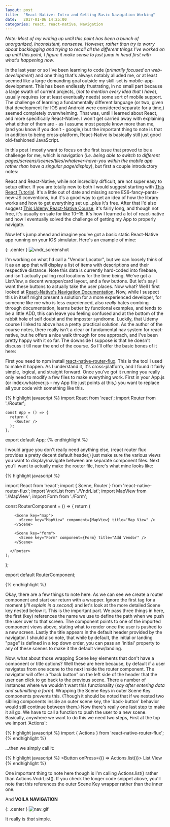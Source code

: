 ```yaml
---
layout: post
title:  "React-Native: Intro and Getting Basic Navigation Working"
date:   2017-01-06 14:25:00
categories: react, react-native, Navigation
---
```


*Note: Most of my writing up until this point has been a bunch of unorganized, inconsistent, nonsense. However, rather than try to worry about backlogging and trying to recall all the different things I've worked on up until this point, I figure it make sense to just jump in head first with what's happening now.*

  In the last year or so I've been learning to code (*primarily focused on web-development*) and one thing that's always notably alluded me, or at least seemed like a large demanding goal outside my skill-set is mobile-app-development. This has been endlessly frustrating, in no small part because a large swath of current projects, (*not to mention every idea that I have*), usually requires (or at least eventually needs) some sort of mobile support. The challenge of learning a fundamentally different language (or two, given that development for IOS and Android were considered separate for a time,) seemed completely overwhelming. That was, until I learned about React, and more specifically React-Native. I won't get carried away with explaining what either of them are - as I assume most people know more than me, (and you know if you don't - google,) but the important thing to note is that in addition to being cross-platform, React-Native is basically still just good old-fashioned JavaScript.

  In this post I mostly want to focus on the first issue that proved to be a  challenge for me, which is navigation (*i.e. being able to switch to different pages/screens/scenes/tiles/whatever-have-you within the mobile app rather than have a singular page/display*), but first a couple introductory notes:

  React and React-Native, while not incredibly difficult, are not super easy to setup either. If you are totally new to both I would suggest starting with [This React Tutorial]. It's a little out of date and missing some ES6-fancy-pants-new-JS conventions, but it's a good way to get an idea of how the library works and how to get everything set up...plus it's free. After that I'd also suggest [This Udemy React-Native Course], it's fairly long, and though not free, it's usually on sale for like $10-$15. It's how I learned a lot of react-native and how I eventually solved the challenge of getting my App to properly navigate.

  Now let's jump ahead and imagine you've got a basic static React-Native app running on your IOS simulator. Here's an example of mine:

  {: .center }
  ![vndr_screenshot](/img/navigation_vndr_screenshot.png)

  I'm working on what I'd call a "Vendor Locator", but we can loosely think of it as an app that will display a list of items with descriptions and their respective distance. Note this data is currently hard-coded into firebase, and isn't actually pulling real locations for the time being. We've got a ListView, a decent wrapper/card layout, and a few buttons. But let's say I want these buttons to actually take the user places. Now what? Well I first looked at [React-Native's Navigation Documentation]. Now, while I suspect this in itself might present a solution for a more experienced developer, for someone like me who is less experienced, also *really* hates combing through documentation, learns better by functional examples, and tends to be a little ADD, this can leave you feeling confused and at the bottom of the rabbit hole of self doubt and the imposter syndrome. Luckily, that Udemy course I linked to above has a pretty practical solution. As the author of the course notes, there really isn't a clear or fundamental nav system for react-native, but he offers a nice walk through for one approach, and I've been pretty happy with it so far. The downside I suppose is that he doesn't discuss it till near the end of the course. So I'll offer the basic bones of it here:

  First you need to npm install [react-native-router-flux]. This is the tool I used to make it happen. As I understand it, it's cross-platform, and I found it fairly simple, logical, and straight forward. Once you've got it running you really only need to modify a few files to make everything work. First in your App.js (or index.whatever.js - my App file just points at this,) you want to replace all your code with something like this.

  {% highlight javascript %}
  import React from 'react';
  import Router from './Router';


    const App = () => {
      return (
        <Router />
      );
    };

  export default App;
  {% endhighlight %}

  I would argue you don't really need anything else, (react router flux provides a pretty decent default header,) just make sure the various views you want to display/navigate between are separate component files.  Next you'll want to actually make the router file, here's what mine looks like:

  {% highlight javascript %}

  import React from 'react';
  import { Scene, Router } from 'react-native-router-flux';
  import VndrList from './VndrList';
  import MapView from './MapView';
  import Form from './Form';

  const RouterComponent = () => {
    return (
      <Router>
        <Scene key="list">
          <Scene key="VndrList" component={VndrList} title="List View" />
        </Scene>

        <Scene key="map">
          <Scene key="MapView" component={MapView} title="Map View" />
        </Scene>

        <Scene key="form">
          <Scene key="Form" component={Form} title="Add Vendor" />
        </Scene>

      </Router>
    );
  };

  export default RouterComponent;

  {% endhighlight %}

  Okay, there are a few things to note here. As we can see we create a router component and start our return with a <Router> wrapper. Ignore the first <Scene key> tag for a moment (*I'll explain in a second*) and let's look at the more detailed Scene key nested below it. This is the important part. We pass three things in here, the first (key) references the name we use to define the path when we push the user over to that screen. The component points to one of the imported component views above, stating what to render once the user is pushed to a new screen. Lastly the title appears in the default header provided by the navigator. I should also note, that while by default, the initial or landing "page" is defined in a top down order, you can pass an 'initial' property to any of these scenes to make it the default view/landing.

  Now, what about those wrapping Scene key elements that don't have a component or title options?  Well these are here because, by default if a user navigates from one scene to the next inside the router component. The navigator will offer a "back button"  on the left side of the header that the user can click to go back to the previous scene. There a number of instances where we wouldn't want this functionality (*say after entering data and submitting a form*). Wrapping the Scene Keys in outer Scene Key components prevents this. (Though it should be noted that if we nested two sibling components inside an outer scene key, the 'back-button' behavior would still continue between them.) Now there's really one last step to make it all go. We have to call a function to push the user to a new scene. Basically, anywhere we want to do this we need two steps, First at the top we import 'Actions':

  {% highlight javascript %}
    import { Actions } from 'react-native-router-flux';
  {% endhighlight %}

  ...then we simply call it:

  {% highlight javascript %}
    <Button onPress={() => Actions.list()}> List View </Button>
  {% endhighlight %}

  One important thing to note here though is I'm calling Actions.list() rather than Actions.VndrList(). If you check the longer code snippet above, you'll note that this references the outer Scene Key wrapper rather than the inner one.

  And **VOILA NAVIGATION**

  {: .center }
  ![nav_gif](/img/nav_recording.gif)

  It really is *that* simple.  


  [This React Tutorial]: https://online.reacttraining.com/p/reactjsfundamentals
  [This Udemy React-Native Course]: https://www.udemy.com/the-complete-react-native-and-redux-course/
  [React-Native's Navigation Documentation]: https://facebook.github.io/react-native/docs/navigation.html
  [react-native-router-flux]: https://github.com/aksonov/react-native-router-flux
